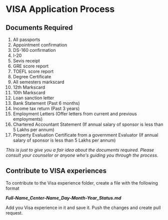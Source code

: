 # VISA Application Process

## Documents Required

1. All passports
2. Appointment confirmation
3. DS-160 confirmation
4. I-20
5. Sevis receipt
6. GRE score report
7. TOEFL score report
8. Degree Certificate
9. All semesters markscard
10. 12th Markscard
11. 10th Markscard
12. Loan sanction letter
13. Bank Statement (Past 6 months)
14. Income tax return (Past 3 years)
15. Employment Letters (Offer letters from current and previous employments)
16. Chartered Accountant Statement (If annual salary of sponsor is less than 5 Lakhs per annum)
17. Property Evaluation Certificate from a government Evaluator (If annual salary of sponsor is less than 5 Lakhs per annum)

*This is just to give you a fair idea about the documents required. Please consult your counselor or anyone who's guiding you through the process.*

## Contribute to VISA experiences

To contribute to the Visa experience folder, create a file with the following format

___Full-Name_Center-Name_Day-Month-Year_Status.md___

Add you Visa experience in it and save it. Push the changes and create pull request.
